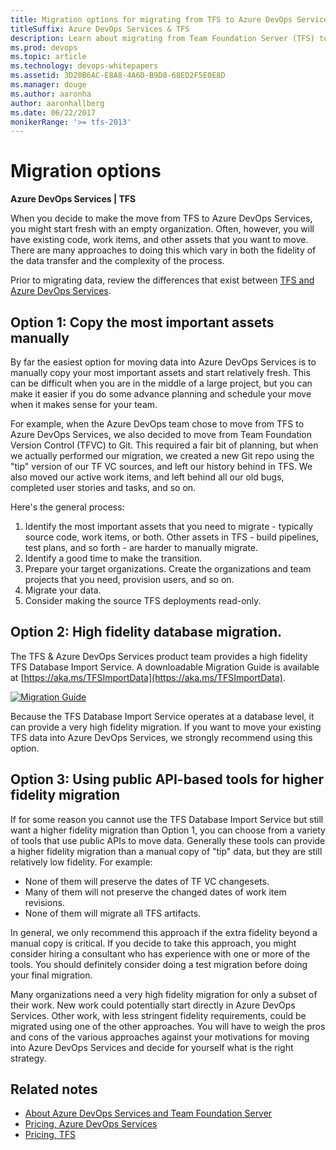 ```yaml
---
title: Migration options for migrating from TFS to Azure DevOps Services
titleSuffix: Azure DevOps Services & TFS
description: Learn about migrating from Team Foundation Server (TFS) to Azure DevOps Services
ms.prod: devops
ms.topic: article
ms.technology: devops-whitepapers
ms.assetid: 3D20B6AC-E8A8-4A6D-B9D8-68ED2F5E0E8D
ms.manager: douge
ms.author: aaronha
author: aaronhallberg
ms.date: 06/22/2017
monikerRange: '>= tfs-2013'
---
```



# Migration options

**Azure DevOps Services | TFS**

When you decide to make the move from TFS to Azure DevOps Services, you might start fresh with an empty organization. Often, however,
you will have existing code, work items, and other assets that you want to move. There are many approaches to doing this
which vary in both the fidelity of the data transfer and the complexity of the process.

Prior to migrating data, review the differences that exist between [TFS and Azure DevOps Services](../user-guide/about-azure-devops-services-tfs.md).

## Option 1: Copy the most important assets manually

By far the easiest option for moving data into Azure DevOps Services is to manually copy your most important assets and start relatively fresh. 
This can be difficult when you are in the middle of a large project, but you can make it easier if you do some advance planning
and schedule your move when it makes sense for your team.

For example, when the Azure DevOps team chose to move from TFS to Azure DevOps Services, we also decided to 
move from Team Foundation Version Control (TFVC) to Git. This required a fair bit of planning, but when we actually
performed our migration, we created a new Git repo using the "tip" version of our TF VC sources, and left our history
behind in TFS. We also moved our active work items, and left behind all our old bugs, completed user stories and tasks,
and so on.

Here's the general process:

1.	Identify the most important assets that you need to migrate - typically source code, work items, or both. Other assets in TFS - 
build pipelines, test plans, and so forth - are harder to manually migrate. 
2.	Identify a good time to make the transition.
3.	Prepare your target organizations. Create the organizations and team projects that you need, provision users, and so on.
4.	Migrate your data.
5.	Consider making the source TFS deployments read-only. 

## Option 2: High fidelity database migration.

The TFS & Azure DevOps Services product team provides a high fidelity TFS Database Import Service. A downloadable Migration
Guide is available at [https://aka.ms/TFSImportData](https://aka.ms/TFSImportData). 

<a href="https://aka.ms/TFSImportData">
<img alt="Migration Guide" src="_img/migration-import/VSTSMigrationGuideCover-227x300.png" align="middle" />
</a>

Because the TFS Database Import Service operates at a database level, it can provide a very high fidelity migration. 
If you want to move your existing TFS data into Azure DevOps Services, we strongly recommend using this option.

## Option 3: Using public API-based tools for higher fidelity migration

If for some reason you cannot use the TFS Database Import Service but still want a higher fidelity migration than
Option 1, you can choose from a variety of tools that use public APIs to move data. Generally these tools can provide
a higher fidelity migration than a manual copy of "tip" data, but they are still relatively low fidelity. For example:

- None of them will preserve the dates of TF VC changesets.
- Many of them will not preserve the changed dates of work item revisions.
- None of them will migrate all TFS artifacts.

In general, we only recommend this approach if the extra fidelity beyond a manual copy is critical. If you decide to
take this approach, you might consider hiring a consultant who has experience with one or more of the tools. 
You should definitely consider doing a test migration before doing your final migration.

Many organizations need a very high fidelity migration for only a subset of their work. New work could 
potentially start directly in Azure DevOps Services. Other work, with less stringent fidelity requirements, 
could be migrated using one of the other approaches. You will have to weigh the pros and cons of the 
various approaches against your motivations for moving into Azure DevOps Services and decide for yourself what 
is the right strategy.


## Related notes 
- [About Azure DevOps Services and Team Foundation Server](../user-guide/about-azure-devops-services-tfs.md)  
- [Pricing, Azure DevOps Services](https://azure.microsoft.com/pricing/details/devops/azure-devops-services/)
- [Pricing, TFS](https://visualstudio.microsoft.com/team-services/tfs-pricing/)

<!---
*(c) 2016 Microsoft Corporation. All rights reserved. This document is
provided "as-is." Information and views expressed in this document,
including URL and other Internet Web site references, may change without
notice. You bear the risk of using it.*

*This document does not provide you with any legal rights to any
intellectual property in any Microsoft product. You may copy and use
this document for your internal, reference purposes.*
--> 


